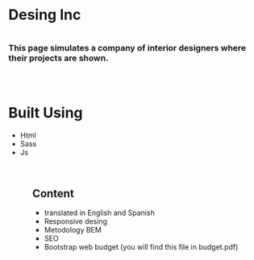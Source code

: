 <h1>Desing Inc<h1>
<h3>This page simulates a company of interior designers where their projects are shown.<h3>
<br>
<h1>Built Using</h1>
<ul>
<li>Html</li>
<li>Sass</li>
<li>Js</li>
<ul>
<br>
<h2>Content</h2>
<ul>
<li>translated in English and Spanish</li>
<li>Responsive desing</li>
<li>Metodology BEM</li>
<li>SEO<li>
<l1>Bootstrap</l1>
<l1>web budget (you will find this file in budget.pdf)</li>
</ul>
